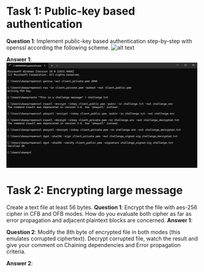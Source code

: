 # Task 1: Public-key based authentication 
**Question 1**: 
Implement public-key based authentication step-by-step with openssl according the following scheme.
![alt text](image-1.png)

**Answer 1**:
<img width="500" alt="Screenshot" src="https://github.com/zcubffh/Lab2/blob/main/image.png?raw=true"><br>

 
# Task 2: Encrypting large message 
Create a text file at least 56 bytes.
**Question 1**:
Encrypt the file with aes-256 cipher in CFB and OFB modes. How do you evaluate both cipher as far as error propagation and adjacent plaintext blocks are concerned. 
**Answer 1**:

**Question 2**:
Modify the 8th byte of encrypted file in both modes (this emulates corrupted ciphertext).
Decrypt corrupted file, watch the result and give your comment on Chaining dependencies and Error propagation criteria.

**Answer 2**:





